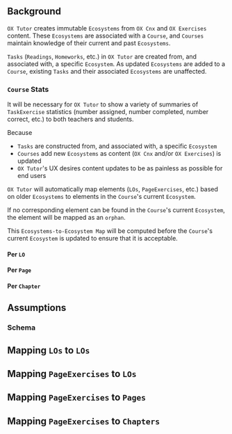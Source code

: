 
## Background

`OX Tutor` creates immutable `Ecosystems` from `OX Cnx` and `OX Exercises` content.
These `Ecosystems` are associated with a `Course`,
and `Courses` maintain knowledge of their current and past `Ecosystems`.

`Tasks` (`Readings`, `Homeworks`, etc.) in `OX Tutor` are created from,
and associated with,
a specific `Ecosystem`.
As updated `Ecosystems` are added to a `Course`,
existing `Tasks` and their associated `Ecosystems` are unaffected.

### `Course` Stats

It will be necessary for `OX Tutor` to show a variety of summaries
of `TaskExercise` statistics
(number assigned, number completed, number correct, etc.)
to both teachers and students.

Because

* `Tasks` are constructed from, and associated with, a specific `Ecosystem`
* `Courses` add new `Ecosystems` as content (`OX Cnx` and/or `OX Exercises`) is updated
* `OX Tutor`'s UX desires content updates to be as painless as possible for end users

`OX Tutor` will automatically map 
elements (`LOs`, `PageExercises`, etc.) based on older `Ecosystems` 
to elements in the `Course`'s current `Ecosystem`.

If no corresponding element can be found
in the `Course`'s current `Ecosystem`,
the element will be mapped as an `orphan`.

This `Ecosystems-to-Ecosystem Map` will be computed
before the `Course`'s current `Ecosystem` is updated
to ensure that it is acceptable.

#### Per `LO`

#### Per `Page`

#### Per `Chapter`

## Assumptions

### Schema

## Mapping `LOs` to `LOs`

## Mapping `PageExercises` to `LOs`

## Mapping `PageExercises` to `Pages`

## Mapping `PageExercises` to `Chapters`



